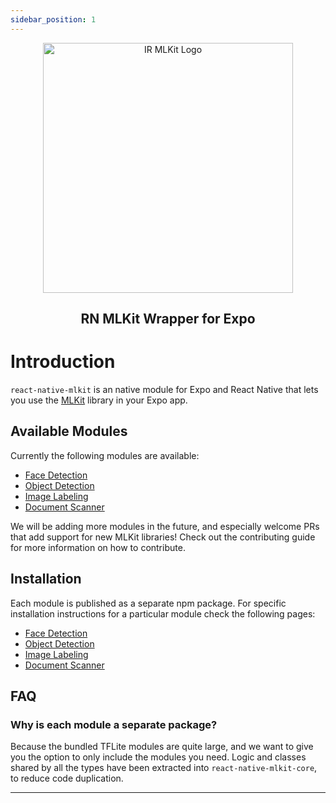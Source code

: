 ```yaml
---
sidebar_position: 1
---
```


<p align="center">
  <img src="https://raw.githubusercontent.com/infinitered/react-native-mlkit/main/_art/ir_mlkit_logo.png" alt="IR MLKit Logo" width="400" />
  <h2 align="center">RN MLKit Wrapper for Expo</h2>
</p>

# Introduction

`react-native-mlkit` is an native module for Expo and React Native that lets you use
the [MLKit](https://developers.google.com/ml-kit) library in your Expo app.

## Available Modules

Currently the following modules are available:

- [Face Detection](./face-detection)
- [Object Detection](./object-detection)
- [Image Labeling](./image-labeling)
- [Document Scanner](./document-scanner)

We will be adding more modules in the future, and especially welcome PRs that add support for new MLKit libraries! Check
out the contributing guide for more information on how to contribute.

## Installation

Each module is published as a separate npm package. For specific installation instructions for a particular module check
the following pages:

- [Face Detection](./face-detection)
- [Object Detection](./object-detection)
- [Image Labeling](./image-labeling)
- [Document Scanner](./document-scanner)

## FAQ

### Why is each module a separate package?

Because the bundled TFLite modules are quite large, and we want to give you the option to only include the modules you
need.
Logic and classes shared by all the types have been extracted into `react-native-mlkit-core`, to reduce code
duplication.

---
